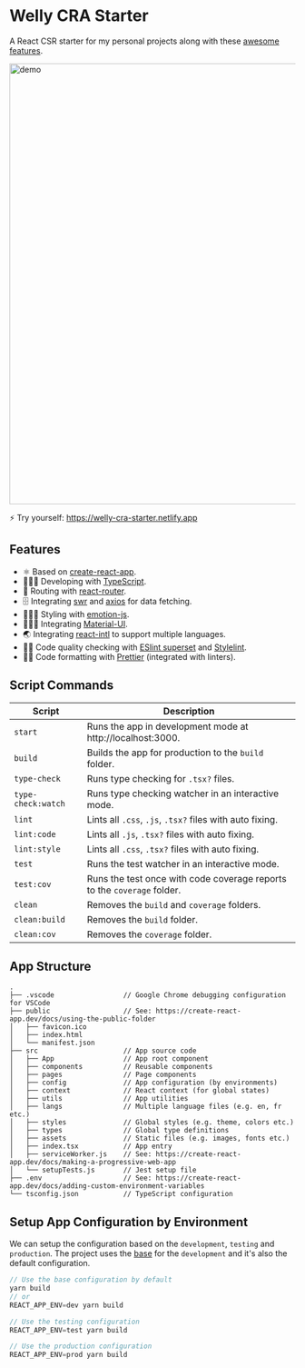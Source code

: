 # Welly CRA Starter

A React CSR starter for my personal projects along with these [awesome features](#features).

<img width="776" alt="demo" src="https://user-images.githubusercontent.com/21308003/88076666-ee3cd900-cbac-11ea-8674-c8aaf967cd18.png">

⚡️ Try yourself: https://welly-cra-starter.netlify.app

## Features

- ⚛️ Based on [create-react-app](https://github.com/facebook/create-react-app).
- 🧑🏻‍💻 Developing with [TypeScript](https://www.typescriptlang.org).
- 🚏 Routing with [react-router](https://reactrouter.com).
- 🗄️ Integrating [swr](https://swr.vercel.app/) and [axios](https://github.com/axios/axios) for data fetching.
- 👩🏻‍🎤 Styling with [emotion-js](https://emotion.sh/docs/introduction).
- 🧑🏻‍🎨 Integrating [Material-UI](https://material-ui.com).
- 🌏 Integrating [react-intl](https://formatjs.io/docs/react-intl) to support multiple languages.
- 👮🏻 Code quality checking with [ESlint superset](https://github.com/wellyshen/eslint-config-welly) and [Stylelint](https://stylelint.io/).
- 👷🏻 Code formatting with [Prettier](https://prettier.io) (integrated with linters).

## Script Commands

| Script             | Description                                                             |
| ------------------ | ----------------------------------------------------------------------- |
| `start`            | Runs the app in development mode at http://localhost:3000.              |
| `build`            | Builds the app for production to the `build` folder.                    |
| `type-check`       | Runs type checking for `.tsx?` files.                                   |
| `type-check:watch` | Runs type checking watcher in an interactive mode.                      |
| `lint`             | Lints all `.css`, `.js`, `.tsx?` files with auto fixing.                |
| `lint:code`        | Lints all `.js`, `.tsx?` files with auto fixing.                        |
| `lint:style`       | Lints all `.css`, `.tsx?` files with auto fixing.                       |
| `test`             | Runs the test watcher in an interactive mode.                           |
| `test:cov`         | Runs the test once with code coverage reports to the `coverage` folder. |
| `clean`            | Removes the `build` and `coverage` folders.                             |
| `clean:build`      | Removes the `build` folder.                                             |
| `clean:cov`        | Removes the `coverage` folder.                                          |

## App Structure

```
.
├── .vscode                 // Google Chrome debugging configuration for VSCode
├── public                  // See: https://create-react-app.dev/docs/using-the-public-folder
│   ├── favicon.ico
│   ├── index.html
│   └── manifest.json
├── src                     // App source code
│   ├── App                 // App root component
│   ├── components          // Reusable components
│   ├── pages               // Page components
│   ├── config              // App configuration (by environments)
│   ├── context             // React context (for global states)
│   ├── utils               // App utilities
│   ├── langs               // Multiple language files (e.g. en, fr etc.)
│   ├── styles              // Global styles (e.g. theme, colors etc.)
│   ├── types               // Global type definitions
│   ├── assets              // Static files (e.g. images, fonts etc.)
│   ├── index.tsx           // App entry
│   ├── serviceWorker.js    // See: https://create-react-app.dev/docs/making-a-progressive-web-app
│   └── setupTests.js       // Jest setup file
├── .env                    // See: https://create-react-app.dev/docs/adding-custom-environment-variables
└── tsconfig.json           // TypeScript configuration
```

## Setup App Configuration by Environment

We can setup the configuration based on the `development`, `testing` and `production`. The project uses the [base](https://github.com/wellyshen/welly-cra-starter/blob/master/src/config/base.ts) for the `development` and it's also the default configuration.

```js
// Use the base configuration by default
yarn build
// or
REACT_APP_ENV=dev yarn build

// Use the testing configuration
REACT_APP_ENV=test yarn build

// Use the production configuration
REACT_APP_ENV=prod yarn build
```
